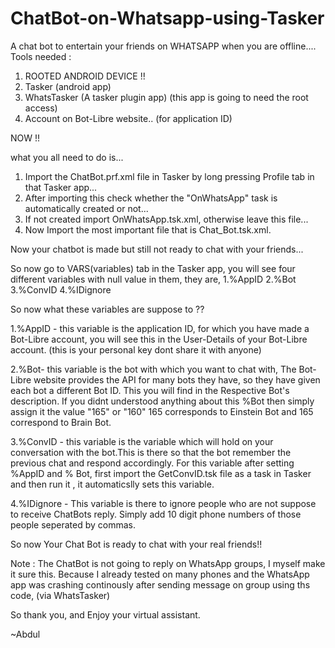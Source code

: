 # ChatBot-on-Whatsapp-using-Tasker
A chat bot to entertain your friends on WHATSAPP when you are offline....
Tools needed :
1. ROOTED ANDROID DEVICE !!
2. Tasker (android app)
3. WhatsTasker (A tasker plugin app) (this app is going to need the root access)
4. Account on Bot-Libre website.. (for application ID)

NOW !!

what you all need to do is...
1. Import the ChatBot.prf.xml file in Tasker by long pressing Profile tab in that Tasker app...
2. After importing this check whether the "OnWhatsApp" task is automatically created or not...
3. If not created import OnWhatsApp.tsk.xml, otherwise leave this file...
4. Now Import the most important file that is Chat_Bot.tsk.xml.

Now your chatbot is made but still not ready to chat with your friends...

So now go to VARS(variables) tab in the Tasker app, you will see four different variables with null value in them, they are,
1.%AppID
2.%Bot
3.%ConvID
4.%IDignore

So now what these variables are suppose to ??

1.%AppID - this variable is the application ID, for which you have made a Bot-Libre account, you will see this in the User-Details of your Bot-Libre account. (this is your personal key dont share it with anyone)
  
2.%Bot- this variable is the bot with which you want to chat with, The Bot-Libre website provides the API for many bots they have, so they have given each bot a different Bot ID. This you will find in the Respective Bot's description. If you didnt understood anything about this %Bot then simply assign it the value "165" or "160" 165 corresponds to Einstein Bot and 165 correspond to Brain Bot.

3.%ConvID - this variable is the variable which will hold on your conversation with the bot.This is there so that the bot remember the previous chat and respond accordingly. For this variable after setting %AppID and % Bot, first import the GetConvID.tsk file as a task in Tasker and then run it , it automaticslly sets this variable.  

4.%IDignore - This variable is there to ignore people who are not suppose to receive ChatBots reply. Simply add 10 digit phone numbers of those people seperated by commas.

So now Your Chat Bot is ready to chat with your real friends!!

Note : The ChatBot is not going to reply on WhatsApp groups, I myself make it sure this. Because I already tested on many phones and the WhatsApp app was crashing continously after sending message on group using ths code, (via WhatsTasker) 

So thank you,
and Enjoy your virtual assistant.

~Abdul